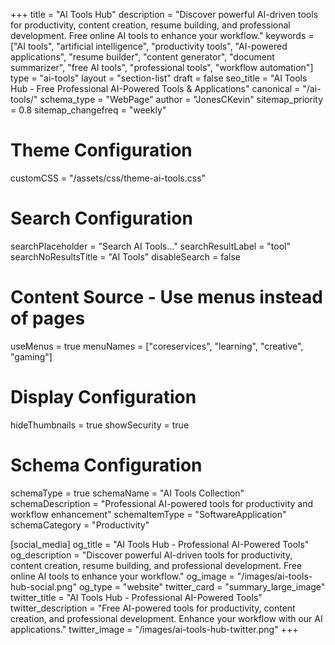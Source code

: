 +++
title = "AI Tools Hub"
description = "Discover powerful AI-driven tools for productivity, content creation, resume building, and professional development. Free online AI tools to enhance your workflow."
keywords = ["AI tools", "artificial intelligence", "productivity tools", "AI-powered applications", "resume builder", "content generator", "document summarizer", "free AI tools", "professional tools", "workflow automation"]
type = "ai-tools"
layout = "section-list"
draft = false
seo_title = "AI Tools Hub - Free Professional AI-Powered Tools & Applications"
canonical = "/ai-tools/"
schema_type = "WebPage"
author = "JonesCKevin"
sitemap_priority = 0.8
sitemap_changefreq = "weekly"

# Theme Configuration
customCSS = "/assets/css/theme-ai-tools.css"

# Search Configuration
searchPlaceholder = "Search AI Tools..."
searchResultLabel = "tool"
searchNoResultsTitle = "AI Tools"
disableSearch = false

# Content Source - Use menus instead of pages
useMenus = true
menuNames = ["coreservices", "learning", "creative", "gaming"]

# Display Configuration
hideThumbnails = true
showSecurity = true

# Schema Configuration
schemaType = true
schemaName = "AI Tools Collection"
schemaDescription = "Professional AI-powered tools for productivity and workflow enhancement"
schemaItemType = "SoftwareApplication"
schemaCategory = "Productivity"

[social_media]
  og_title = "AI Tools Hub - Professional AI-Powered Tools"
  og_description = "Discover powerful AI-driven tools for productivity, content creation, resume building, and professional development. Free online AI tools to enhance your workflow."
  og_image = "/images/ai-tools-hub-social.png"
  og_type = "website"
  twitter_card = "summary_large_image"
  twitter_title = "AI Tools Hub - Professional AI-Powered Tools"
  twitter_description = "Free AI-powered tools for productivity, content creation, and professional development. Enhance your workflow with our AI applications."
  twitter_image = "/images/ai-tools-hub-twitter.png"
+++

